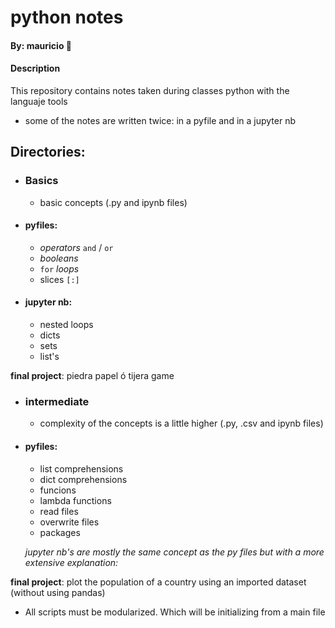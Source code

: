 # python notes

#### By: mauricio :t-rex:

#### Description
This repository contains notes taken during classes python with the languaje tools
- some of the notes are written twice: in a pyfile and in a jupyter nb

## Directories:
- ### **Basics** 
   - basic concepts (.py and ipynb files)
 - #### pyfiles:
    - *operators* `and` / `or`
    - *booleans*
    - `for` *loops*
    - slices `[:]`
 
 - #### jupyter nb:
    - nested loops
    - dicts
    - sets
    - list's

**final project**: piedra papel ó tijera game


- ### **intermediate** 
   - complexity of the concepts is a little higher (.py, .csv and ipynb files) 
- #### pyfiles:
  - list comprehensions
  - dict comprehensions
  - funcions
  - lambda functions
  - read files
  - overwrite files
  - packages

  *jupyter nb's are mostly the same concept as the py files but with a more extensive explanation:*

**final project**: plot the population of a country using an imported dataset (without using pandas)

-  All scripts must be modularized. Which will be initializing from a main file

